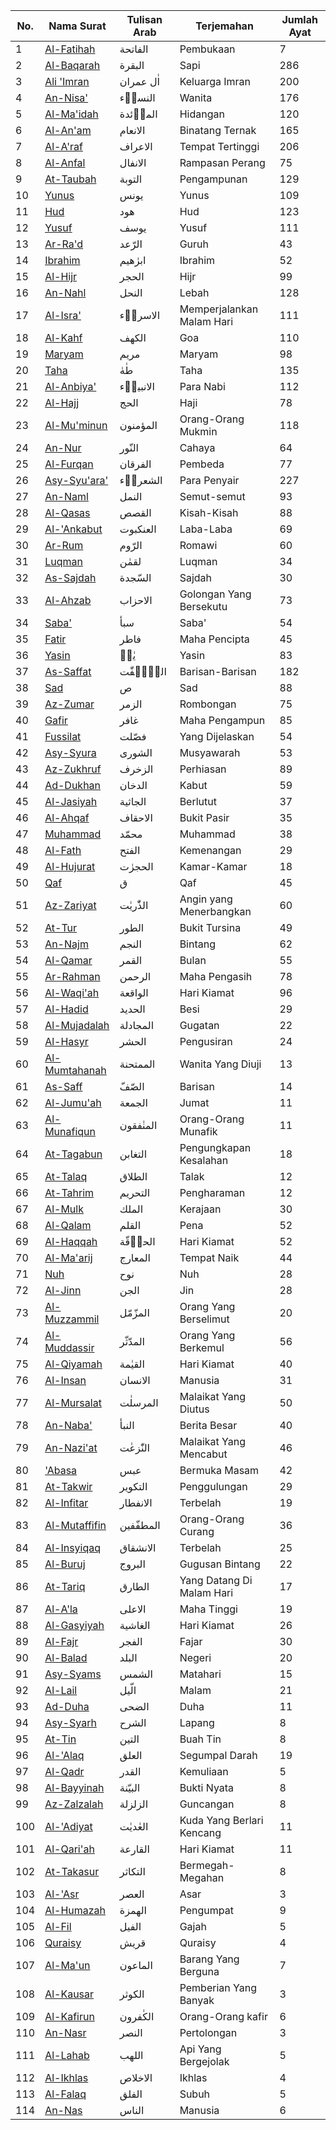 
|No. | Nama Surat | Tulisan Arab | Terjemahan | Jumlah Ayat |
|--- |--- |--- |--- |--- |
| 1 | [Al-Fatihah](https://www.baca-quran.id/1/) | الفاتحة | Pembukaan | 7 |
| 2 | [Al-Baqarah](https://www.baca-quran.id/2/) | البقرة | Sapi | 286 |
| 3 | [Ali 'Imran](https://www.baca-quran.id/3/) | اٰل عمران | Keluarga Imran | 200 |
| 4 | [An-Nisa'](https://www.baca-quran.id/4/) | النساۤء | Wanita | 176 |
| 5 | [Al-Ma'idah](https://www.baca-quran.id/5/) | الماۤئدة | Hidangan | 120 |
| 6 | [Al-An'am](https://www.baca-quran.id/6/) | الانعام | Binatang Ternak | 165 |
| 7 | [Al-A'raf](https://www.baca-quran.id/7/) | الاعراف | Tempat Tertinggi | 206 |
| 8 | [Al-Anfal](https://www.baca-quran.id/8/) | الانفال | Rampasan Perang | 75 |
| 9 | [At-Taubah](https://www.baca-quran.id/9/) | التوبة | Pengampunan | 129 |
| 10 | [Yunus](https://www.baca-quran.id/10/) | يونس | Yunus | 109 |
| 11 | [Hud](https://www.baca-quran.id/11/) | هود | Hud | 123 |
| 12 | [Yusuf](https://www.baca-quran.id/12/) | يوسف | Yusuf | 111 |
| 13 | [Ar-Ra'd](https://www.baca-quran.id/13/) | الرّعد | Guruh | 43 |
| 14 | [Ibrahim](https://www.baca-quran.id/14/) | ابرٰهيم | Ibrahim | 52 |
| 15 | [Al-Hijr](https://www.baca-quran.id/15/) | الحجر | Hijr | 99 |
| 16 | [An-Nahl](https://www.baca-quran.id/16/) | النحل | Lebah | 128 |
| 17 | [Al-Isra'](https://www.baca-quran.id/17/) | الاسراۤء | Memperjalankan Malam Hari | 111 |
| 18 | [Al-Kahf](https://www.baca-quran.id/18/) | الكهف | Goa | 110 |
| 19 | [Maryam](https://www.baca-quran.id/19/) | مريم | Maryam | 98 |
| 20 | [Taha](https://www.baca-quran.id/20/) | طٰهٰ | Taha | 135 |
| 21 | [Al-Anbiya'](https://www.baca-quran.id/21/) | الانبياۤء | Para Nabi | 112 |
| 22 | [Al-Hajj](https://www.baca-quran.id/22/) | الحج | Haji | 78 |
| 23 | [Al-Mu'minun](https://www.baca-quran.id/23/) | المؤمنون | Orang-Orang Mukmin | 118 |
| 24 | [An-Nur](https://www.baca-quran.id/24/) | النّور | Cahaya | 64 |
| 25 | [Al-Furqan](https://www.baca-quran.id/25/) | الفرقان | Pembeda | 77 |
| 26 | [Asy-Syu'ara'](https://www.baca-quran.id/26/) | الشعراۤء | Para Penyair | 227 |
| 27 | [An-Naml](https://www.baca-quran.id/27/) | النمل | Semut-semut | 93 |
| 28 | [Al-Qasas](https://www.baca-quran.id/28/) | القصص | Kisah-Kisah | 88 |
| 29 | [Al-'Ankabut](https://www.baca-quran.id/29/) | العنكبوت | Laba-Laba | 69 |
| 30 | [Ar-Rum](https://www.baca-quran.id/30/) | الرّوم | Romawi | 60 |
| 31 | [Luqman](https://www.baca-quran.id/31/) | لقمٰن | Luqman | 34 |
| 32 | [As-Sajdah](https://www.baca-quran.id/32/) | السّجدة | Sajdah | 30 |
| 33 | [Al-Ahzab](https://www.baca-quran.id/33/) | الاحزاب | Golongan Yang Bersekutu | 73 |
| 34 | [Saba'](https://www.baca-quran.id/34/) | سبأ | Saba' | 54 |
| 35 | [Fatir](https://www.baca-quran.id/35/) | فاطر | Maha Pencipta | 45 |
| 36 | [Yasin](https://www.baca-quran.id/36/) | يٰسۤ | Yasin | 83 |
| 37 | [As-Saffat](https://www.baca-quran.id/37/) | الصّٰۤفّٰت | Barisan-Barisan | 182 |
| 38 | [Sad](https://www.baca-quran.id/38/) | ص | Sad | 88 |
| 39 | [Az-Zumar](https://www.baca-quran.id/39/) | الزمر | Rombongan | 75 |
| 40 | [Gafir](https://www.baca-quran.id/40/) | غافر | Maha Pengampun | 85 |
| 41 | [Fussilat](https://www.baca-quran.id/41/) | فصّلت | Yang Dijelaskan | 54 |
| 42 | [Asy-Syura](https://www.baca-quran.id/42/) | الشورى | Musyawarah | 53 |
| 43 | [Az-Zukhruf](https://www.baca-quran.id/43/) | الزخرف | Perhiasan | 89 |
| 44 | [Ad-Dukhan](https://www.baca-quran.id/44/) | الدخان | Kabut | 59 |
| 45 | [Al-Jasiyah](https://www.baca-quran.id/45/) | الجاثية | Berlutut | 37 |
| 46 | [Al-Ahqaf](https://www.baca-quran.id/46/) | الاحقاف | Bukit Pasir | 35 |
| 47 | [Muhammad](https://www.baca-quran.id/47/) | محمّد | Muhammad | 38 |
| 48 | [Al-Fath](https://www.baca-quran.id/48/) | الفتح | Kemenangan | 29 |
| 49 | [Al-Hujurat](https://www.baca-quran.id/49/) | الحجرٰت | Kamar-Kamar | 18 |
| 50 | [Qaf](https://www.baca-quran.id/50/) | ق | Qaf | 45 |
| 51 | [Az-Zariyat](https://www.baca-quran.id/51/) | الذّٰريٰت | Angin yang Menerbangkan | 60 |
| 52 | [At-Tur](https://www.baca-quran.id/52/) | الطور | Bukit Tursina | 49 |
| 53 | [An-Najm](https://www.baca-quran.id/53/) | النجم | Bintang | 62 |
| 54 | [Al-Qamar](https://www.baca-quran.id/54/) | القمر | Bulan | 55 |
| 55 | [Ar-Rahman](https://www.baca-quran.id/55/) | الرحمن | Maha Pengasih | 78 |
| 56 | [Al-Waqi'ah](https://www.baca-quran.id/56/) | الواقعة | Hari Kiamat | 96 |
| 57 | [Al-Hadid](https://www.baca-quran.id/57/) | الحديد | Besi | 29 |
| 58 | [Al-Mujadalah](https://www.baca-quran.id/58/) | المجادلة | Gugatan | 22 |
| 59 | [Al-Hasyr](https://www.baca-quran.id/59/) | الحشر | Pengusiran | 24 |
| 60 | [Al-Mumtahanah](https://www.baca-quran.id/60/) | الممتحنة | Wanita Yang Diuji | 13 |
| 61 | [As-Saff](https://www.baca-quran.id/61/) | الصّفّ | Barisan | 14 |
| 62 | [Al-Jumu'ah](https://www.baca-quran.id/62/) | الجمعة | Jumat | 11 |
| 63 | [Al-Munafiqun](https://www.baca-quran.id/63/) | المنٰفقون | Orang-Orang Munafik | 11 |
| 64 | [At-Tagabun](https://www.baca-quran.id/64/) | التغابن | Pengungkapan Kesalahan | 18 |
| 65 | [At-Talaq](https://www.baca-quran.id/65/) | الطلاق | Talak | 12 |
| 66 | [At-Tahrim](https://www.baca-quran.id/66/) | التحريم | Pengharaman | 12 |
| 67 | [Al-Mulk](https://www.baca-quran.id/67/) | الملك | Kerajaan | 30 |
| 68 | [Al-Qalam](https://www.baca-quran.id/68/) | القلم | Pena | 52 |
| 69 | [Al-Haqqah](https://www.baca-quran.id/69/) | الحاۤقّة | Hari Kiamat | 52 |
| 70 | [Al-Ma'arij](https://www.baca-quran.id/70/) | المعارج | Tempat Naik | 44 |
| 71 | [Nuh](https://www.baca-quran.id/71/) | نوح | Nuh | 28 |
| 72 | [Al-Jinn](https://www.baca-quran.id/72/) | الجن | Jin | 28 |
| 73 | [Al-Muzzammil](https://www.baca-quran.id/73/) | المزّمّل | Orang Yang Berselimut | 20 |
| 74 | [Al-Muddassir](https://www.baca-quran.id/74/) | المدّثّر | Orang Yang Berkemul | 56 |
| 75 | [Al-Qiyamah](https://www.baca-quran.id/75/) | القيٰمة | Hari Kiamat | 40 |
| 76 | [Al-Insan](https://www.baca-quran.id/76/) | الانسان | Manusia | 31 |
| 77 | [Al-Mursalat](https://www.baca-quran.id/77/) | المرسلٰت | Malaikat Yang Diutus | 50 |
| 78 | [An-Naba'](https://www.baca-quran.id/78/) | النبأ | Berita Besar | 40 |
| 79 | [An-Nazi'at](https://www.baca-quran.id/79/) | النّٰزعٰت | Malaikat Yang Mencabut | 46 |
| 80 | ['Abasa](https://www.baca-quran.id/80/) | عبس | Bermuka Masam | 42 |
| 81 | [At-Takwir](https://www.baca-quran.id/81/) | التكوير | Penggulungan | 29 |
| 82 | [Al-Infitar](https://www.baca-quran.id/82/) | الانفطار | Terbelah | 19 |
| 83 | [Al-Mutaffifin](https://www.baca-quran.id/83/) | المطفّفين | Orang-Orang Curang | 36 |
| 84 | [Al-Insyiqaq](https://www.baca-quran.id/84/) | الانشقاق | Terbelah | 25 |
| 85 | [Al-Buruj](https://www.baca-quran.id/85/) | البروج | Gugusan Bintang | 22 |
| 86 | [At-Tariq](https://www.baca-quran.id/86/) | الطارق | Yang Datang Di Malam Hari | 17 |
| 87 | [Al-A'la](https://www.baca-quran.id/87/) | الاعلى | Maha Tinggi | 19 |
| 88 | [Al-Gasyiyah](https://www.baca-quran.id/88/) | الغاشية | Hari Kiamat | 26 |
| 89 | [Al-Fajr](https://www.baca-quran.id/89/) | الفجر | Fajar | 30 |
| 90 | [Al-Balad](https://www.baca-quran.id/90/) | البلد | Negeri | 20 |
| 91 | [Asy-Syams](https://www.baca-quran.id/91/) | الشمس | Matahari | 15 |
| 92 | [Al-Lail](https://www.baca-quran.id/92/) | الّيل | Malam | 21 |
| 93 | [Ad-Duha](https://www.baca-quran.id/93/) | الضحى | Duha | 11 |
| 94 | [Asy-Syarh](https://www.baca-quran.id/94/) | الشرح | Lapang | 8 |
| 95 | [At-Tin](https://www.baca-quran.id/95/) | التين | Buah Tin | 8 |
| 96 | [Al-'Alaq](https://www.baca-quran.id/96/) | العلق | Segumpal Darah | 19 |
| 97 | [Al-Qadr](https://www.baca-quran.id/97/) | القدر | Kemuliaan | 5 |
| 98 | [Al-Bayyinah](https://www.baca-quran.id/98/) | البيّنة | Bukti Nyata | 8 |
| 99 | [Az-Zalzalah](https://www.baca-quran.id/99/) | الزلزلة | Guncangan | 8 |
| 100 | [Al-'Adiyat](https://www.baca-quran.id/100/) | العٰديٰت | Kuda Yang Berlari Kencang | 11 |
| 101 | [Al-Qari'ah](https://www.baca-quran.id/101/) | القارعة | Hari Kiamat | 11 |
| 102 | [At-Takasur](https://www.baca-quran.id/102/) | التكاثر | Bermegah-Megahan | 8 |
| 103 | [Al-'Asr](https://www.baca-quran.id/103/) | العصر | Asar | 3 |
| 104 | [Al-Humazah](https://www.baca-quran.id/104/) | الهمزة | Pengumpat | 9 |
| 105 | [Al-Fil](https://www.baca-quran.id/105/) | الفيل | Gajah | 5 |
| 106 | [Quraisy](https://www.baca-quran.id/106/) | قريش | Quraisy | 4 |
| 107 | [Al-Ma'un](https://www.baca-quran.id/107/) | الماعون | Barang Yang Berguna | 7 |
| 108 | [Al-Kausar](https://www.baca-quran.id/108/) | الكوثر | Pemberian Yang Banyak | 3 |
| 109 | [Al-Kafirun](https://www.baca-quran.id/109/) | الكٰفرون | Orang-Orang kafir | 6 |
| 110 | [An-Nasr](https://www.baca-quran.id/110/) | النصر | Pertolongan | 3 |
| 111 | [Al-Lahab](https://www.baca-quran.id/111/) | اللهب | Api Yang Bergejolak | 5 |
| 112 | [Al-Ikhlas](https://www.baca-quran.id/112/) | الاخلاص | Ikhlas | 4 |
| 113 | [Al-Falaq](https://www.baca-quran.id/113/) | الفلق | Subuh | 5 |
| 114 | [An-Nas](https://www.baca-quran.id/114/) | الناس | Manusia | 6 |
